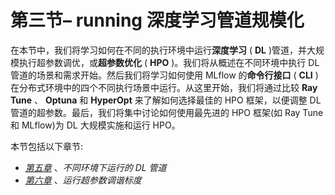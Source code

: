 # 第三节– running 深度学习管道规模化

在本节中，我们将学习如何在不同的执行环境中运行**深度学习** ( **DL** )管道，并大规模执行超参数调优，或**超参数优化** ( **HPO** )。我们将从概述在不同环境中执行 DL 管道的场景和需求开始。然后我们将学习如何使用 MLflow 的**命令行接口** ( **CLI** )在分布式环境中的四个不同执行场景中运行。从这里开始，我们将通过比较 **Ray Tune** 、 **Optuna** 和 **HyperOpt** 来了解如何选择最佳的 HPO 框架，以便调整 DL 管道的超参数。最后，我们将集中讨论如何使用最先进的 HPO 框架(如 Ray Tune 和 MLflow)为 DL 大规模实施和运行 HPO。

本节包括以下章节:

*   [*第五章*](B18120_05_ePub.xhtml#_idTextAnchor060) 、*不同环境下运行的 DL 管道*
*   [*第六章*](B18120_06_ePub.xhtml#_idTextAnchor069) 、*运行超参数调谐标度*